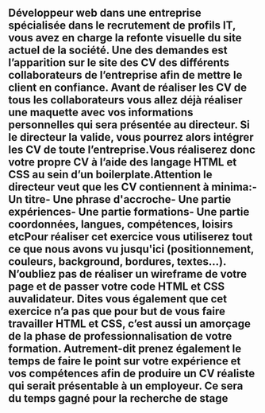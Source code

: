 Développeur web dans une entreprise spécialisée dans le recrutement de profils IT, vous avez en charge la refonte visuelle du site actuel de la société. Une des demandes est l’apparition sur le site 
des CV des différents collaborateurs de l’entreprise afin de mettre le client en confiance. Avant de réaliser les CV de tous les collaborateurs vous allez déjà réaliser une maquette avec vos informations personnelles qui sera présentée au directeur. 
Si le directeur la valide, vous pourrez alors intégrer les CV de toute l’entreprise.Vous réaliserez donc votre propre CV à l’aide des langage HTML et CSS au sein d’un boilerplate.Attention le directeur veut que les CV contiennent à minima:- 
Un titre- Une phrase d'accroche- Une partie expériences- Une partie formations- Une partie coordonnées, langues, compétences, loisirs etcPour réaliser cet exercice vous utiliserez tout ce que nous avons vu jusqu'ici (positionnement, couleurs, background, bordures, textes...).
N’oubliez pas de réaliser un wireframe de votre page et de passer votre code HTML et CSS auvalidateur.
Dites vous également que cet exercice n’a pas que pour but de vous faire travailler HTML et CSS, c’est aussi un amorçage 
de la phase de professionnalisation de votre formation. Autrement-dit prenez également le temps de faire le point sur votre expérience et vos compétences afin de produire un CV réaliste qui serait présentable à un employeur. 
Ce sera du temps gagné pour la recherche de stage
-----------------------------------------------------------------------------------------------------------------------------
